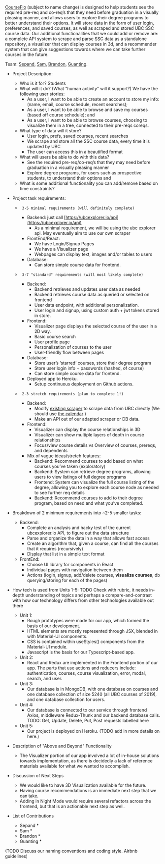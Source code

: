 [CourseFlo](https://course-flo.herokuapp.com) (subject to name change) is designed to help students see the required pre-req and co-req’s that they need before graduation in a visually pleasing manner, and allows users to explore their degree programs to better understand their options. It will store data in the form of user login, preferences, and saved courses, as well as scraped and stored UBC SSC course data. Our additional functionalities that we could add or remove are: a complete API system to scrape and parse SSC data as a standalone repository, a visualizer that can display courses in 3d, and a recommender system that can give suggestions towards where we can take further courses in the future.

Team: [Sepand](https://github.com/DSep), [Sam](https://github.com/sam-ip), [Brandon](https://github.com/beetai), [Guanting](https://github.com/baconandchips).

*   Project Description:
    *   Who is it for? Students
    *   What will it do? (What "human activity" will it support?) We have the following user stories:
        *   As a user, I want to be able to create an account to store my info: (name, email, course schedule, recent searches);
        *   As a user, I want to be able to browse and save my courses (based off course schedule); and
        *   As a user, I want to be able to browse courses, choosing to visualize them in a tree, connected to their pre-reqs coreqs.
    *   What type of data will it store?
        *   User login, prefs, saved courses, recent searches
        *   We scrape and store all the SSC course data, every time it is updated by UBC
        *   The user can access this in a beautified format
    *   What will users be able to do with this data?
        *   See the required pre-req/co-req’s that they may need before graduation in a visually pleasing manner
        *   Explore degree programs, for users such as prospective students, to understand their options and 
    *   What is some additional functionality you can add/remove based on time constraints?


*   Project task requirements:
    *      3-5 minimal requirements (will definitely complete)
        *   Backend: just call [https://ubcexplorer.io/api](https://ubcexplorer.io/api)
            *   As a minimal requirement, we will be using the ubc explorer api. May eventually aim to use our own scraper
        *   FrontEnd/React: 
            *   We have Login/Signup Pages
            *   We have a Visualizer page
            *   Webpages can display text, images and/or tables to users
        *   Database:
            *   Can store simple course data for frontend.
    *      3-7 "standard" requirements (will most likely complete)
        *   Backend: 
            *   Backend retrieves and updates user data as needed
            *   Backend retrieves course data as queried or selected on frontend
            *   User data endpoint, with additional personalization.
            *   User login and signup, using custom auth + jwt tokens stored in store.
        *   Frontend: 
            *   Visualizer page displays the selected course of the user in a 2D way.
            *   Basic course search
            *   User profile page
            *   Personalization of courses to the user
            *   User-friendly flow between pages
        *   Database: 
            *   Store user’s ‘starred’ courses, store their degree program
            *   Store user login info + passwords (hashed, of course)
            *   Can store simple course data for frontend.
        *   Deployed app to Heroku.
            *   Setup continuous deployment on Github actions.
    *      2-3 stretch requirements (plan to complete 1!)
        *   Backend:
            *   Modify [existing scraper](https://github.com/eyqs/req) to scrape data from UBC directly (We should use [the calendar](http://www.calendar.ubc.ca/vancouver/courses.cfm?page=name&code=CPSC) )
            *   Make an API out of our adapted scraper or DB data.
        *   Frontend:
            *   Visualizer can display the course relationships in 3D
            *   Visualizer can show multiple layers of depth in course relationships
            *   Focus/view course details vs Overview of courses, prereqs, and dependents
        *   Mix of vague ideas/stretch features:
            *   Backend: Recommend courses to add based on what courses you’ve taken (exploratory)
            *   Backend: System can retrieve degree programs, allowing users to view listings of full degree programs
            *   Frontend: System can visualize the full course listing of the degree, allowing you to explore each course node as needed to see further req details
            *   Backend: Recommend courses to add to their degree program, based on need and what you’ve completed.

*   Breakdown of 2 minimum requirements into ~2-5 smaller tasks:
    *   Backend: 
        *   Complete an analysis and hacky test of the current ubcexplorer.io API, to figure out the data structure
        *   Parse and organize the data in a way that allows fast access
        *   Create an algorithm that, given a course, can find all the courses that it requires (recursively)
        *   Display that list in a simple text format
    *   FrontEnd: 
        *   Choose UI library for components in React
        *   Individual pages with navigation between them
        *   Actions (login, signup, add/delete courses, **visualize courses**, db querying/storing for each of the pages)

*   How tech is used from Units 1-5:
    TODO Check with rubric, it needs in-depth understanding of topics and perhaps a compare-and-contrast with how our technology differs from other technologies available out there
    *   Unit 1:
        *   Rough prototypes were made for our app, which formed the basis of our development.
        *   HTML elements are mostly represented through JSX, blended in with Material-UI components.
        *   CSS is contained within useStyles() components from the Material-UI module.
        *   Javascript is the basis for our Typescript-based app.
    *   Unit 2:
        *   React and Redux are implemented in the Frontend portion of our app. The parts that use actions and reducers include: authentication, courses, course visualization, error, modal, search, and user.
    *   Unit 3:
        *   Our database is in MongoDB, with one database on courses and one database collection of size 5240 (all UBC courses of 2019), and one database collection for users. 
    *   Unit 4:
        *   Our database is connected to our service through frontend Axios, middleware Redux-Thunk and our backend database calls. TODO: Get, Update, Delete, Put, Post requests labelled here
    *   Unit 5:
        *   Our project is deployed on Heroku. (TODO add in more details on here.)

*   Description of "Above and Beyond" Functionality
    *   The Visualizer portion of our app involved a lot of in-house solutions towards implementation, as there is decidedly a lack of reference materials available for what we wanted to accomplish.

*   Discussion of Next Steps
    *   We would like to have 3D Visualization available for the future.
    *   Having course recommendations is an immediate next step that we can take.
    *   Adding in Night Mode would require several refactors across the frontend, but that is an actionable next step as well.

*   List of Contributions
    *   Sepand
        *   
    *   Sam
        *   
    *   Brandon
        *   
    *   Guanting
        *   

(TODO Discuss our naming conventions and coding style. Airbnb guidelines)
